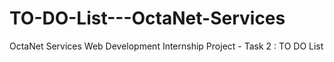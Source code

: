 # TO-DO-List---OctaNet-Services
OctaNet Services Web Development Internship Project - Task 2 : TO DO List
